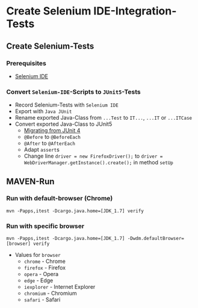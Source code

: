 # Create Selenium IDE-Integration-Tests

## Create Selenium-Tests

### Prerequisites

* [Selenium IDE](https://www.selenium.dev/selenium-ide/)

### Convert `Selenium-IDE`-Scripts to `JUnit5`-Tests

* Record Selenium-Tests with `Selenium IDE`
* Export with `Java JUnit`
* Rename exported Java-Class from `...Test` to `IT...`, `...IT` or `...ITCase`
* Convert exported Java-Class to JUnit5
  * [Migrating from JUnit 4](https://junit.org/junit5/docs/current/user-guide/#migrating-from-junit4)
  * `@Before` to `@BeforeEach`
  * `@After` to `@AfterEach`
  * Adapt `assert`s
  * Change line `driver = new FirefoxDriver();` to `driver = WebDriverManager.getInstance().create();` in method `setUp`

## MAVEN-Run

### Run with default-browser (Chrome)

`mvn -Papps,itest -Dcargo.java.home=[JDK_1.7] verify`

### Run with specific browser

`mvn -Papps,itest -Dcargo.java.home=[JDK_1.7] -Dwdm.defaultBrowser=[browser] verify`

* Values for `browser`
  * `chrome` - Chrome
  * `firefox` - Firefox
  * `opera` - Opera
  * `edge` - Edge
  * `iexplorer` - Internet Explorer
  * `chromium` - Chromium
  * `safari` - Safari
